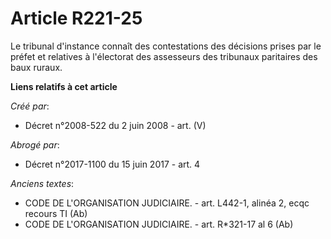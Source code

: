 # Article R221-25

Le tribunal d'instance connaît des contestations des décisions prises par le préfet et relatives à l'électorat des assesseurs
des tribunaux paritaires des baux ruraux.

**Liens relatifs à cet article**

_Créé par_:

  - Décret n°2008-522 du 2 juin 2008 - art. (V)

_Abrogé par_:

  - Décret n°2017-1100 du 15 juin 2017 - art. 4

_Anciens textes_:

  - CODE DE L'ORGANISATION JUDICIAIRE. - art. L442-1, alinéa 2, ecqc recours TI (Ab)
  - CODE DE L'ORGANISATION JUDICIAIRE. - art. R*321-17 al 6 (Ab)
